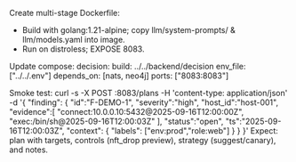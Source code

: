 Create multi-stage Dockerfile:
- Build with golang:1.21-alpine; copy llm/system-prompts/ & llm/models.yaml into image.
- Run on distroless; EXPOSE 8083.

Update compose:
  decision:
    build: ../../backend/decision
    env_file: ["../../.env"]
    depends_on: [nats, neo4j]
    ports: ["8083:8083"]

Smoke test:
curl -s -X POST :8083/plans -H 'content-type: application/json' -d '{
  "finding": {
    "id":"F-DEMO-1",
    "severity":"high",
    "host_id":"host-001",
    "evidence":[ "connect:10.0.0.10:5432@2025-09-16T12:00:00Z", "exec:/bin/sh@2025-09-16T12:00:03Z" ],
    "status":"open",
    "ts":"2025-09-16T12:00:03Z",
    "context": { "labels": ["env:prod","role:web"] }
  }
}'
Expect: plan with targets, controls (nft_drop preview), strategy (suggest/canary), and notes.
